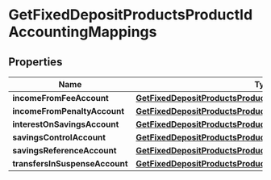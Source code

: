 

# GetFixedDepositProductsProductIdAccountingMappings


## Properties

| Name | Type | Description | Notes |
|------------ | ------------- | ------------- | -------------|
|**incomeFromFeeAccount** | [**GetFixedDepositProductsProductIdIncomeFromFeeAccount**](GetFixedDepositProductsProductIdIncomeFromFeeAccount.md) |  |  [optional] |
|**incomeFromPenaltyAccount** | [**GetFixedDepositProductsProductIdIncomeFromPenaltyAccount**](GetFixedDepositProductsProductIdIncomeFromPenaltyAccount.md) |  |  [optional] |
|**interestOnSavingsAccount** | [**GetFixedDepositProductsProductIdInterestOnSavingsAccount**](GetFixedDepositProductsProductIdInterestOnSavingsAccount.md) |  |  [optional] |
|**savingsControlAccount** | [**GetFixedDepositProductsProductIdSavingsControlAccount**](GetFixedDepositProductsProductIdSavingsControlAccount.md) |  |  [optional] |
|**savingsReferenceAccount** | [**GetFixedDepositProductsProductIdSavingsReferenceAccount**](GetFixedDepositProductsProductIdSavingsReferenceAccount.md) |  |  [optional] |
|**transfersInSuspenseAccount** | [**GetFixedDepositProductsProductIdTransfersInSuspenseAccount**](GetFixedDepositProductsProductIdTransfersInSuspenseAccount.md) |  |  [optional] |



